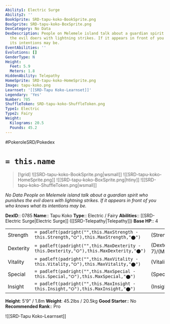 ```yaml
---
Ability1: Electric Surge
Ability2: ''
BookSprite: SRD-tapu-koko-BookSprite.png
BoxSprite: SRD-tapu-koko-BoxSprite.png
DexCategory: No Data
DexDescription: People on Melemele island talk about a guardian spirit who punishes
  the evil doers with lightning strikes. If it appears in front of you who knows what
  its intentions may be.
EventAbilities: ''
Evolutions: []
GenderType: N
Height:
  Feet: 5.9
  Meters: 1.8
HiddenAbility: Telepathy
HomeSprite: SRD-tapu-koko-HomeSprite.png
Image: tapu-koko.png
Learnset: '[[SRD-Tapu Koko-Learnset]]'
Legendary: 'Yes'
Number: 785
ShuffleToken: SRD-tapu-koko-ShuffleToken.png
Type1: Electric
Type2: Fairy
Weight:
  Kilograms: 20.5
  Pounds: 45.2
---
```


#PokeroleSRD/Pokedex

# `= this.name`

> [!grid]
> ![[SRD-tapu-koko-BookSprite.png|wsmall]]
> ![[SRD-tapu-koko-HomeSprite.png]]
> ![[SRD-tapu-koko-BoxSprite.png|htiny]]
> ![[SRD-tapu-koko-ShuffleToken.png|wsmall]]


*No Data*
*People on Melemele island talk about a guardian spirit who punishes the evil doers with lightning strikes. If it appears in front of you who knows what its intentions may be.*

**DexID**:: 0785
**Name**:: Tapu Koko
**Type**:: Electric / Fairy
**Abilities**:: [[SRD-Electric Surge|Electric Surge]] ([[SRD-Telepathy|Telepathy]])
**Base HP**:: 4

|           |                                                                                        |                                          |
| --------- | -------------------------------------------------------------------------------------- | ---------------------------------------- |
| Strength  | `= padleft(padright("",this.MaxStrength - this.Strength,"⭘"),this.MaxStrength,"⬤")`    | (Strength::6)/(MaxStrength::6)   |
| Dexterity | `= padleft(padright("",this.MaxDexterity - this.Dexterity,"⭘"),this.MaxDexterity,"⬤")` | (Dexterity:: 7)/(MaxDexterity::7) |
| Vitality  | `= padleft(padright("",this.MaxVitality - this.Vitality,"⭘"),this.MaxVitality,"⬤")`    | (Vitality::5)/(MaxVitality::5)   |
| Special   | `= padleft(padright("",this.MaxSpecial - this.Special,"⭘"),this.MaxSpecial,"⬤")`       | (Special::6)/(MaxSpecial::6)     |
| Insight   | `= padleft(padright("",this.MaxInsight - this.Insight,"⭘"),this.MaxInsight,"⬤")`       | (Insight::5)/(MaxInsight::5)     |

**Height**: 5'9" / 1.8m
**Weight**: 45.2lbs / 20.5kg
**Good Starter**:: No
**Recommended Rank**:: Pro

![[SRD-Tapu Koko-Learnset]]